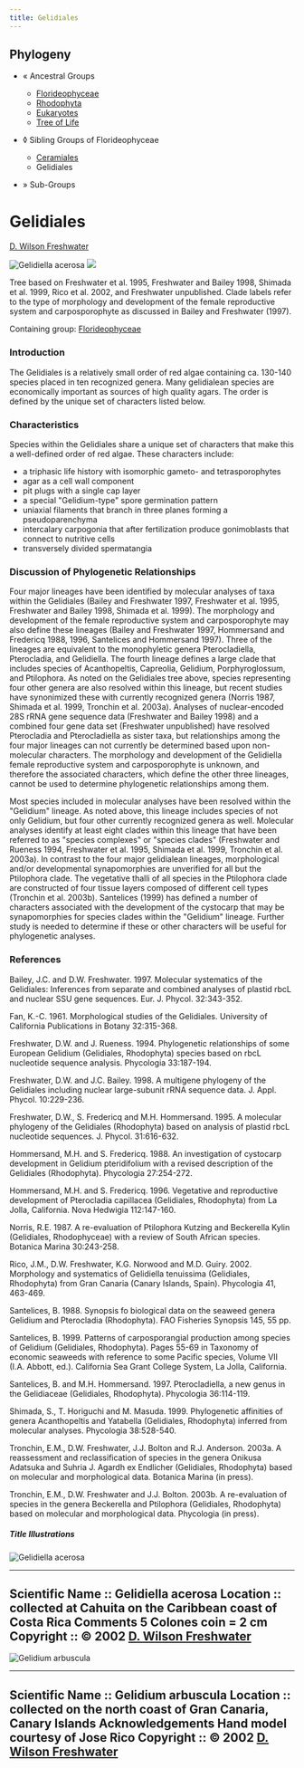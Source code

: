 ```yaml
---
title: Gelidiales
---
```


## Phylogeny 


-   « Ancestral Groups  
    -   [Florideophyceae](Florideophyceae)
    -   [Rhodophyta](Rhodophyta)
    -   [Eukaryotes](Eukaryotes)
    -   [Tree of Life](../../../Tree_of_Life.md)

-   ◊ Sibling Groups of  Florideophyceae
    -   [Ceramiales](Ceramiales)
    -   Gelidiales

-   » Sub-Groups 

# Gelidiales 

[D. Wilson Freshwater](http://www.tolweb.org/)

![Gelidiella acerosa](gacer_002.jpg)
![](grancanar.jpg)

Tree based on Freshwater et al. 1995, Freshwater and Bailey 1998,
Shimada et al. 1999, Rico et al. 2002, and Freshwater unpublished. Clade
labels refer to the type of morphology and development of the female
reproductive system and carposporophyte as discussed in Bailey and
Freshwater (1997).

Containing group: [Florideophyceae](Florideophyceae.md)

### Introduction

The Gelidiales is a relatively small order of red algae containing ca.
130-140 species placed in ten recognized genera. Many gelidialean
species are economically important as sources of high quality agars. The
order is defined by the unique set of characters listed below.

### Characteristics

Species within the Gelidiales share a unique set of characters that make
this a well-defined order of red algae. These characters include:

-   a triphasic life history with isomorphic gameto- and
    tetrasporophytes
-   agar as a cell wall component
-   pit plugs with a single cap layer
-   a special \"Gelidium-type\" spore germination pattern
-   uniaxial filaments that branch in three planes forming a
    pseudoparenchyma
-   intercalary carpogonia that after fertilization produce gonimoblasts
    that connect to nutritive cells
-   transversely divided spermatangia

### Discussion of Phylogenetic Relationships

Four major lineages have been identified by molecular analyses of taxa
within the Gelidiales (Bailey and Freshwater 1997, Freshwater et al.
1995, Freshwater and Bailey 1998, Shimada et al. 1999). The morphology
and development of the female reproductive system and carposporophyte
may also define these lineages (Bailey and Freshwater 1997, Hommersand
and Fredericq 1988, 1996, Santelices and Hommersand 1997). Three of the
lineages are equivalent to the monophyletic genera Pterocladiella,
Pterocladia, and Gelidiella. The fourth lineage defines a large clade
that includes species of Acanthopeltis, Capreolia, Gelidium,
Porphyroglossum, and Ptilophora. As noted on the Gelidiales tree above,
species representing four other genera are also resolved within this
lineage, but recent studies have synonimized these with currently
recognized genera (Norris 1987, Shimada et al. 1999, Tronchin et al.
2003a). Analyses of nuclear-encoded 28S rRNA gene sequence data
(Freshwater and Bailey 1998) and a combined four gene data set
(Freshwater unpublished) have resolved Pterocladia and Pterocladiella as
sister taxa, but relationships among the four major lineages can not
currently be determined based upon non-molecular characters. The
morphology and development of the Gelidiella female reproductive system
and carposporophyte is unknown, and therefore the associated characters,
which define the other three lineages, cannot be used to determine
phylogenetic relationships among them.

Most species included in molecular analyses have been resolved within
the \"Gelidium\" lineage. As noted above, this lineage includes species
of not only Gelidium, but four other currently recognized genera as
well. Molecular analyses identify at least eight clades within this
lineage that have been referred to as \"species complexes\" or \"species
clades\" (Freshwater and Rueness 1994, Freshwater et al. 1995, Shimada
et al. 1999, Tronchin et al. 2003a). In contrast to the four major
gelidialean lineages, morphological and/or developmental synapomorphies
are unverified for all but the Ptilophora clade. The vegetative thalli
of all species in the Ptilophora clade are constructed of four tissue
layers composed of different cell types (Tronchin et al. 2003b).
Santelices (1999) has defined a number of characters associated with the
development of the cystocarp that may be synapomorphies for species
clades within the \"Gelidium\" lineage. Further study is needed to
determine if these or other characters will be useful for phylogenetic
analyses.

### References

Bailey, J.C. and D.W. Freshwater. 1997. Molecular systematics of the
Gelidiales: Inferences from separate and combined analyses of plastid
rbcL and nuclear SSU gene sequences. Eur. J. Phycol. 32:343-352.

Fan, K.-C. 1961. Morphological studies of the Gelidiales. University of
California Publications in Botany 32:315-368.

Freshwater, D.W. and J. Rueness. 1994. Phylogenetic relationships of
some European Gelidium (Gelidiales, Rhodophyta) species based on rbcL
nucleotide sequence analysis. Phycologia 33:187-194.

Freshwater, D.W. and J.C. Bailey. 1998. A multigene phylogeny of the
Gelidiales including nuclear large-subunit rRNA sequence data. J. Appl.
Phycol. 10:229-236.

Freshwater, D.W., S. Fredericq and M.H. Hommersand. 1995. A molecular
phylogeny of the Gelidiales (Rhodophyta) based on analysis of plastid
rbcL nucleotide sequences. J. Phycol. 31:616-632.

Hommersand, M.H. and S. Fredericq. 1988. An investigation of cystocarp
development in Gelidium pteridifolium with a revised description of the
Gelidiales (Rhodophyta). Phycologia 27:254-272.

Hommersand, M.H. and S. Fredericq. 1996. Vegetative and reproductive
development of Pterocladia capillacea (Gelidiales, Rhodophyta) from La
Jolla, California. Nova Hedwigia 112:147-160.

Norris, R.E. 1987. A re-evaluation of Ptilophora Kutzing and Beckerella
Kylin (Gelidiales, Rhodophyceae) with a review of South African species.
Botanica Marina 30:243-258.

Rico, J.M., D.W. Freshwater, K.G. Norwood and M.D. Guiry. 2002.
Morphology and systematics of Gelidiella tenuissima (Gelidiales,
Rhodophyta) from Gran Canaria (Canary Islands, Spain). Phycologia 41,
463-469.

Santelices, B. 1988. Synopsis fo biological data on the seaweed genera
Gelidium and Pterocladia (Rhodophyta). FAO Fisheries Synopsis 145, 55
pp.

Santelices, B. 1999. Patterns of carposporangial production among
species of Gelidium (Gelidiales, Rhodophyta). Pages 55-69 in Taxonomy of
economic seaweeds with reference to some Pacific species, Volume VII
(I.A. Abbott, ed.). California Sea Grant College System, La Jolla,
California.

Santelices, B. and M.H. Hommersand. 1997. Pterocladiella, a new genus in
the Gelidiaceae (Gelidiales, Rhodophyta). Phycologia 36:114-119.

Shimada, S., T. Horiguchi and M. Masuda. 1999. Phylogenetic affinities
of genera Acanthopeltis and Yatabella (Gelidiales, Rhodophyta) inferred
from molecular analyses. Phycologia 38:528-540.

Tronchin, E.M., D.W. Freshwater, J.J. Bolton and R.J. Anderson. 2003a. A
reassessment and reclassification of species in the genera Onikusa
Adatsuka and Suhria J. Agardh ex Endlicher (Gelidiales, Rhodophyta)
based on molecular and morphological data. Botanica Marina (in press).

Tronchin, E.M., D.W. Freshwater and J.J. Bolton. 2003b. A re-evaluation
of species in the genera Beckerella and Ptilophora (Gelidiales,
Rhodophyta) based on molecular and morphological data. Phycologia (in
press).

##### Title Illustrations

![Gelidiella acerosa](gacer.jpg)

  ---------------------------------------------------------------------------
  Scientific Name ::  Gelidiella acerosa
  Location ::        collected at Cahuita on the Caribbean coast of Costa Rica
  Comments          5 Colones coin = 2 cm
  Copyright ::         © 2002 [D. Wilson Freshwater](mailto:freshwaterw@uncw.edu) 
  ---------------------------------------------------------------------------
![Gelidium arbuscula](grancanar_002.jpg)

  ---------------------------------------------------------------------------
  Scientific Name ::   Gelidium arbuscula
  Location ::         collected on the north coast of Gran Canaria, Canary Islands
  Acknowledgements   Hand model courtesy of Jose Rico
  Copyright ::          © 2002 [D. Wilson Freshwater](mailto:freshwaterw@uncw.edu) 
  ---------------------------------------------------------------------------